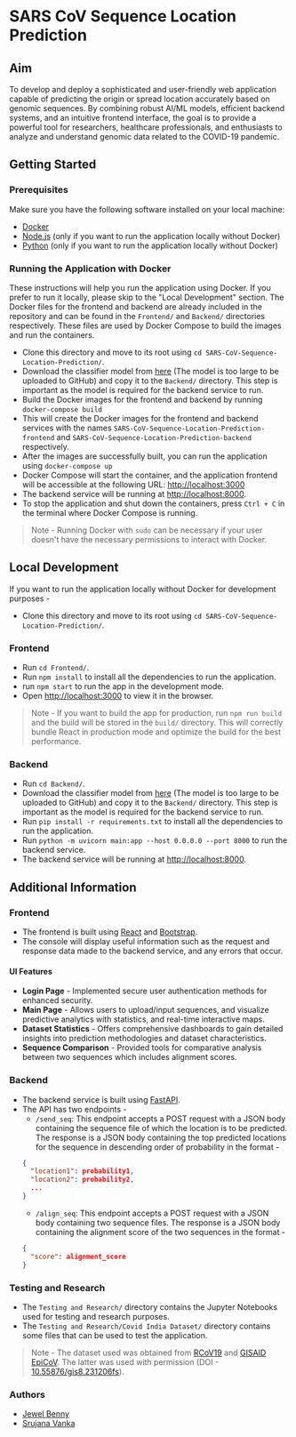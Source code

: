 # SARS CoV Sequence Location Prediction

## Aim
To develop and deploy a sophisticated and user-friendly web application capable of predicting the origin or spread location accurately based on genomic sequences. By combining robust AI/ML models, efficient backend systems, and an intuitive frontend interface, the goal is to provide a powerful tool for researchers, healthcare professionals, and enthusiasts to analyze and understand genomic data related to the COVID-19 pandemic.

## Getting Started
### Prerequisites

Make sure you have the following software installed on your local machine:

- [Docker](https://docs.docker.com/get-docker/)
- [Node.js](https://nodejs.org/) (only if you want to run the application locally without Docker)
- [Python](https://www.python.org/downloads/) (only if you want to run the application locally without Docker) 

### Running the Application with Docker

These instructions will help you run the application using Docker. If you prefer to run it locally, please skip to the "Local Development" section. The Docker files for the frontend and backend are already included in the repository and can be found in the `Frontend/` and `Backend/` directories respectively. These files are used by Docker Compose to build the images and run the containers.

- Clone this directory and move to its root using `cd SARS-CoV-Sequence-Location-Prediction/`.
- Download the classifier model from [here](https://iiitaphyd-my.sharepoint.com/:u:/g/personal/jewel_benny_alumni_iiit_ac_in/Ed6u3YVQ7h9Pjwq-Rb6JwLQB6kSKBD9VpwhktuJX2fliYw?e=cRJYtS) (The model is too large to be uploaded to GitHub) and copy it to the `Backend/` directory. This step is important as the model is required for the backend service to run.
- Build the Docker images for the frontend and backend by running `docker-compose build`
- This will create the Docker images for the frontend and backend services with the names `SARS-CoV-Sequence-Location-Prediction-frontend` and `SARS-CoV-Sequence-Location-Prediction-backend` respectively.
- After the images are successfully built, you can run the application using `docker-compose up`
- Docker Compose will start the container, and the application frontend will be accessible at the following URL: [http://localhost:3000](http://localhost:3000)
- The backend service will be running at [http://localhost:8000](http://localhost:8000).
- To stop the application and shut down the containers, press `Ctrl + C` in the terminal where Docker Compose is running.

> Note - Running Docker with `sudo` can be necessary if your user doesn't have the necessary permissions to interact with Docker.

## Local Development 

If you want to run the application locally without Docker for development purposes -
- Clone this directory and move to its root using `cd SARS-CoV-Sequence-Location-Prediction/`.

### Frontend
- Run `cd Frontend/`.
- Run `npm install` to install all the dependencies to run the application.
- run `npm start` to run the app in the development mode.
- Open [http://localhost:3000](http://localhost:3000) to view it in the browser.

> Note - If you want to build the app for production, run `npm run build` and the build will be stored in the `build/` directory. This will correctly bundle React in production mode and optimize the build for the best performance.

### Backend
- Run `cd Backend/`.
- Download the classifier model from [here](https://iiitaphyd-my.sharepoint.com/:u:/g/personal/jewel_benny_students_iiit_ac_in/Ed6u3YVQ7h9Pjwq-Rb6JwLQB6kSKBD9VpwhktuJX2fliYw?e=cRJYtS) (The model is too large to be uploaded to GitHub) and copy it to the `Backend/` directory. This step is important as the model is required for the backend service to run.
- Run `pip install -r requirements.txt` to install all the dependencies to run the application.
- Run `python -m uvicorn main:app --host 0.0.0.0 --port 8000` to run the backend service.
- The backend service will be running at [http://localhost:8000](http://localhost:8000).

## Additional Information

### Frontend
- The frontend is built using [React](https://reactjs.org/) and [Bootstrap](https://getbootstrap.com/).
- The console will display useful information such as the request and response data made to the backend service, and any errors that occur.

#### UI Features

* **Login Page** -  Implemented secure user authentication methods for enhanced security.
* **Main Page** - Allows users to upload/input sequences, and visualize predictive analytics with statistics, and real-time interactive maps.
* **Dataset Statistics** - Offers comprehensive dashboards to gain detailed insights into prediction methodologies and dataset characteristics.
* **Sequence Comparison** - Provided tools for comparative analysis between two sequences which includes alignment scores.

### Backend
- The backend service is built using [FastAPI](https://fastapi.tiangolo.com/).
- The API has two endpoints -
  - `/send_seq`: This endpoint accepts a POST request with a JSON body containing the sequence file of which the location is to be predicted. The response is a JSON body containing the top predicted locations for the sequence in descending order of probability in the format -
  ```json
  {
    "location1": probability1,
    "location2": probability2,
    ...
  }
  ```
  - `/align_seq`: This endpoint accepts a POST request with a JSON body containing two sequence files. The response is a JSON body containing the alignment score of the two sequences in the format -
  ```json
  {
    "score": alignment_score
  }
  ```
### Testing and Research
- The `Testing and Research/` directory contains the Jupyter Notebooks used for testing and research purposes.
- The `Testing and Research/Covid India Dataset/` directory contains some files that can be used to test the application.

> Note - The dataset used was obtained from [RCoV19](https://ngdc.cncb.ac.cn/ncov/?lang=en) and [GISAID EpiCoV](https://www.gisaid.org/). The latter was used with permission (DOI - [10.55876/gis8.231206fs](https://epicov.org/epi3/epi_set/231206fs)).

### Authors
- [Jewel Benny](https://github.com/jewelben)
- [Srujana Vanka](https://github.com/srujana-16)
